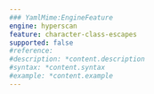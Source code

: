 ```yaml
---
### YamlMime:EngineFeature
engine: hyperscan
feature: character-class-escapes
supported: false
#reference: 
#description: *content.description
#syntax: *content.syntax
#example: *content.example
---
```

